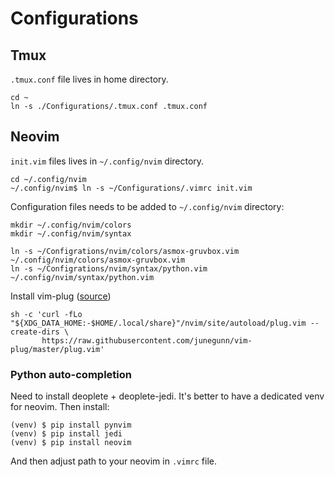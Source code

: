 # Configurations


## Tmux
`.tmux.conf` file lives in home directory.
```
cd ~
ln -s ./Configurations/.tmux.conf .tmux.conf
```

## Neovim
`init.vim` files lives in `~/.config/nvim` directory.
```
cd ~/.config/nvim
~/.config/nvim$ ln -s ~/Configurations/.vimrc init.vim
```

Configuration files needs to be added to `~/.config/nvim` directory:
```
mkdir ~/.config/nvim/colors
mkdir ~/.config/nvim/syntax

ln -s ~/Configrations/nvim/colors/asmox-gruvbox.vim ~/.config/nvim/colors/asmox-gruvbox.vim
ln -s ~/Configrations/nvim/syntax/python.vim ~/.config/nvim/syntax/python.vim
```

Install vim-plug ([source](https://github.com/junegunn/vim-plug#unix-linux))
```
sh -c 'curl -fLo "${XDG_DATA_HOME:-$HOME/.local/share}"/nvim/site/autoload/plug.vim --create-dirs \
       https://raw.githubusercontent.com/junegunn/vim-plug/master/plug.vim'
```

### Python auto-completion
Need to install deoplete + deoplete-jedi.
It's better to have a dedicated venv for neovim. Then install:
```
(venv) $ pip install pynvim
(venv) $ pip install jedi
(venv) $ pip install neovim
```

And then adjust path to your neovim in `.vimrc` file.
